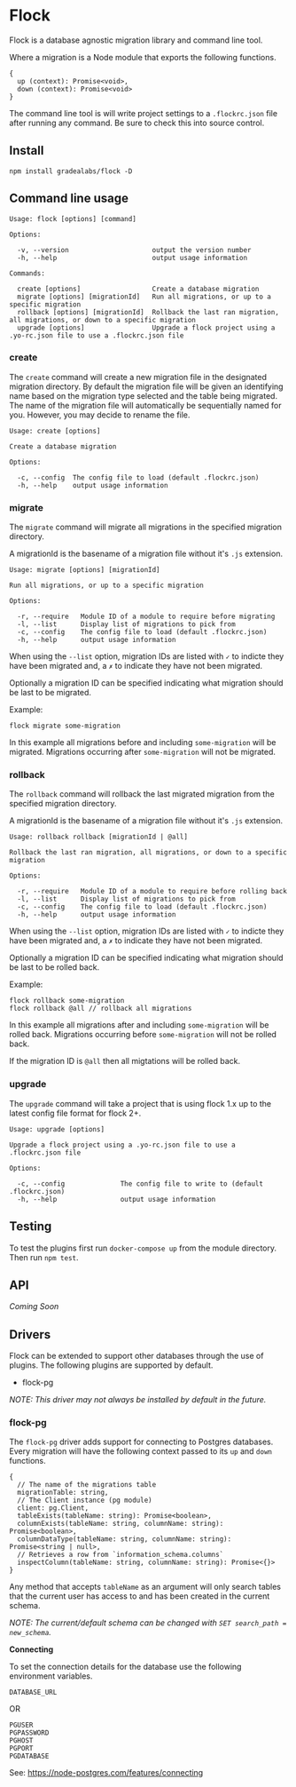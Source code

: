 # Flock

Flock is a database agnostic migration library and command line tool.

Where a migration is a Node module that exports the following functions.

```
{
  up (context): Promise<void>,
  down (context): Promise<void>
}
```

The command line tool is will write project settings to a `.flockrc.json` file
after running any command. Be sure to check this into source control.

## Install

```
npm install gradealabs/flock -D
```

## Command line usage

```
Usage: flock [options] [command]

Options:

  -v, --version                     output the version number
  -h, --help                        output usage information

Commands:

  create [options]                  Create a database migration
  migrate [options] [migrationId]   Run all migrations, or up to a specific migration
  rollback [options] [migrationId]  Rollback the last ran migration, all migrations, or down to a specific migration
  upgrade [options]                 Upgrade a flock project using a .yo-rc.json file to use a .flockrc.json file
```

### create

The `create` command will create a new migration file in the designated migration directory.
By default the migration file will be given an identifying name based on the migration
type selected and the table being migrated. The name of the migration file will
automatically be sequentially named for you. However, you may decide to rename
the file.

```
Usage: create [options]

Create a database migration

Options:

  -c, --config  The config file to load (default .flockrc.json)
  -h, --help    output usage information
```

### migrate

The `migrate` command will migrate all migrations in the specified migration directory.

A migrationId is the basename of a migration file without it's `.js` extension.

```
Usage: migrate [options] [migrationId]

Run all migrations, or up to a specific migration

Options:

  -r, --require   Module ID of a module to require before migrating
  -l, --list      Display list of migrations to pick from
  -c, --config    The config file to load (default .flockrc.json)
  -h, --help      output usage information
```

When using the `--list` option, migration IDs are listed with `✓` to indicte they
have been migrated and, a `✗` to indicate they have not been migrated.

Optionally a migration ID can be specified indicating what migration should be
last to be migrated.

Example:
```
flock migrate some-migration
```

In this example all migrations before and including `some-migration` will be
migrated. Migrations occurring after `some-migration` will not be migrated.

### rollback

The `rollback` command will rollback the last migrated migration from the specified
migration directory.

A migrationId is the basename of a migration file without it's `.js` extension.

```
Usage: rollback rollback [migrationId | @all]

Rollback the last ran migration, all migrations, or down to a specific migration

Options:

  -r, --require   Module ID of a module to require before rolling back
  -l, --list      Display list of migrations to pick from
  -c, --config    The config file to load (default .flockrc.json)
  -h, --help      output usage information
```

When using the `--list` option, migration IDs are listed with `✓` to indicte they
have been migrated and, a `✗` to indicate they have not been migrated.

Optionally a migration ID can be specified indicating what migration should be
last to be rolled back.

Example:
```
flock rollback some-migration
flock rollback @all // rollback all migrations
```

In this example all migrations after and including `some-migration` will be
rolled back. Migrations occurring before `some-migration` will not be rolled back.

If the migration ID is `@all` then all migtations will be rolled back.

### upgrade

The `upgrade` command will take a project that is using flock 1.x up to the
latest config file format for flock 2+.

```
Usage: upgrade [options]

Upgrade a flock project using a .yo-rc.json file to use a .flockrc.json file

Options:

  -c, --config              The config file to write to (default .flockrc.json)
  -h, --help                output usage information
```

## Testing

To test the plugins first run `docker-compose up` from the module directory.
Then run `npm test`.

## API

*Coming Soon*

## Drivers

Flock can be extended to support other databases through the use of plugins. The
following plugins are supported by default.

- flock-pg

*NOTE: This driver may not always be installed by default in the future.*

### flock-pg

The `flock-pg` driver adds support for connecting to Postgres databases. Every
migration will have the following context passed to its `up` and `down` functions.

```
{
  // The name of the migrations table
  migrationTable: string,
  // The Client instance (pg module)
  client: pg.Client,
  tableExists(tableName: string): Promise<boolean>,
  columnExists(tableName: string, columnName: string): Promise<boolean>,
  columnDataType(tableName: string, columnName: string): Promise<string | null>,
  // Retrieves a row from `information_schema.columns`
  inspectColumn(tableName: string, columnName: string): Promise<{}>
}
```

Any method that accepts `tableName` as an argument will only search tables that
the current user has access to and has been created in the current schema.

*NOTE: The current/default schema can be changed with `SET search_path = new_schema`.*

**Connecting**

To set the connection details for the database use the following environment
variables.

```
DATABASE_URL
```

OR

```
PGUSER
PGPASSWORD
PGHOST
PGPORT
PGDATABASE
```

See: https://node-postgres.com/features/connecting
